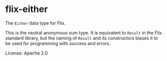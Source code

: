 # flix-either

The `Either` data type for Flix.

This is the neutral anonymous sum type. It is equivalent to `Result` in the 
Flix standard library, but the naming of `Result` and its constructors biases
it to be used for programming with success and errors.

License: Apache 2.0

